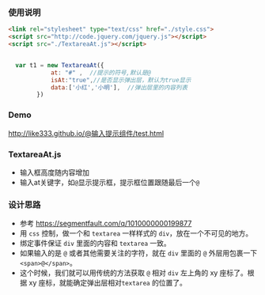### 使用说明
```html
<link rel="stylesheet" type="text/css" href="./style.css">
<script src="http://code.jquery.com/jquery.js"></script>
<script src="./TextareaAt.js"></script>
```
```javascript

  var t1 = new TextareaAt({
            at: "#" ,  //提示的符号,默认是@
            isAt:"true",//是否显示弹出层，默认为true显示
            data:['小红','小明'],  //弹出层里的内容列表
        })

```

### Demo
http://like333.github.io/@输入提示组件/test.html

### TextareaAt.js

* 输入框高度随内容增加
* 输入at关键字，如`@`显示提示框，提示框位置跟随最后一个`@`

### 设计思路

* 参考 https://segmentfault.com/q/1010000000199877
* 用 `css` 控制，做一个和 `textarea` 一样样式的 `div`，放在一个不可见的地方。
* 绑定事件保证 `div` 里面的内容和 `textarea` 一致。
* 如果输入的是 `@` 或者其他需要关注的字符，就在 `div` 里面的 `@` 外层用包裹一下 `<span>@</span>`。
* 这个时候，我们就可以用传统的方法获取 `@` 相对 `div` 左上角的 xy 座标了。根据 xy 座标，就能确定弹出层相对`textarea` 的位置了。


